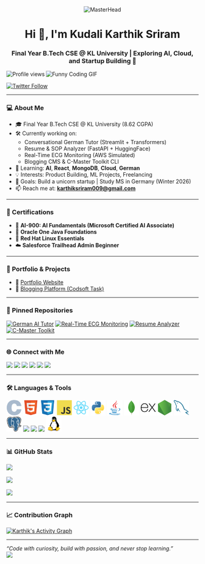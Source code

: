 <div align="center">
  <img src="https://media.giphy.com/media/xTiIzJSKB4l7xTouE8/giphy.gif" alt="MasterHead" />
</div>

<h1 align="center">Hi 👋, I'm Kudali Karthik Sriram</h1>
<h3 align="center">Final Year B.Tech CSE @ KL University | Exploring AI, Cloud, and Startup Building 🚀</h3>

<img align="right" alt="Funny Coding GIF" width="400" src="https://media.giphy.com/media/3oriO0OEd9QIDdllqo/giphy.gif" />

<p align="left">
  <img src="https://komarev.com/ghpvc/?username=karthiksriram09&label=Profile%20views&color=0e75b6&style=flat" alt="Profile views" />
</p>

<p align="left">
  <a href="https://twitter.com/karthiksriram_1" target="_blank">
    <img src="https://img.shields.io/twitter/follow/karthiksriram_1?logo=twitter&style=for-the-badge" alt="Twitter Follow" />
  </a>
</p>

---

### 💻 About Me
- 🎓 Final Year B.Tech CSE @ KL University (8.62 CGPA)
- 🛠 Currently working on:  
  - Conversational German Tutor (Streamlit + Transformers)  
  - Resume & SOP Analyzer (FastAPI + HuggingFace)  
  - Real-Time ECG Monitoring (AWS Simulated)  
  - Blogging CMS & C-Master Toolkit CLI
- 🌱 Learning: **AI**, **React**, **MongoDB**, **Cloud**, **German**
- 💡 Interests: Product Building, ML Projects, Freelancing
- 🎯 Goals: Build a unicorn startup | Study MS in Germany (Winter 2026)
- 📫 Reach me at: **karthiksriram009@gmail.com**

---

### 🏅 Certifications

- 🧠 **AI-900: AI Fundamentals (Microsoft Certified AI Associate)**  
- 🦅 **Oracle One Java Foundations**  
- 🔐 **Red Hat Linux Essentials**  
- ☁️ **Salesforce Trailhead Admin Beginner**

---

### 📂 Portfolio & Projects

- 🔗 [Portfolio Website](https://karthiksriram09.github.io/Karthik-Portfolio/)
- 🔗 [Blogging Platform (Codsoft Task)](https://karthiksriram09.github.io/Codsoft-Level-1-Task-2/)

---

### 📌 Pinned Repositories

[![German AI Tutor](https://github-readme-stats.vercel.app/api/pin/?username=karthiksriram09&repo=german-ai-tutor)](https://github.com/karthiksriram09/german-ai-tutor)
[![Real-Time ECG Monitoring](https://github-readme-stats.vercel.app/api/pin/?username=karthiksriram09&repo=ECG-Monitoring-Simulation)](https://github.com/karthiksriram09/ECG-Monitoring-Simulation)
[![Resume Analyzer](https://github-readme-stats.vercel.app/api/pin/?username=karthiksriram09&repo=Resume-SOP-Analyzer)](https://github.com/karthiksriram09/Resume-SOP-Analyzer)
[![C-Master Toolkit](https://github-readme-stats.vercel.app/api/pin/?username=karthiksriram09&repo=C-Master-Toolkit)](https://github.com/karthiksriram09/C-Master-Toolkit)

---

### 🌐 Connect with Me

<p align="left">
  <a href="https://twitter.com/karthiksriram_1" target="_blank"><img src="https://img.shields.io/badge/Twitter-1DA1F2?logo=twitter&style=flat-square" /></a>
  <a href="https://www.linkedin.com/in/kudalikarthiksriram/" target="_blank"><img src="https://img.shields.io/badge/LinkedIn-0A66C2?logo=linkedin&style=flat-square" /></a>
  <a href="https://instagram.com/x_.karthik._" target="_blank"><img src="https://img.shields.io/badge/Instagram-E4405F?logo=instagram&style=flat-square" /></a>
  <a href="https://www.codechef.com/users/klu2200033115" target="_blank"><img src="https://img.shields.io/badge/CodeChef-FF6000?logo=codechef&style=flat-square" /></a>
  <a href="https://www.hackerrank.com/h2200033115" target="_blank"><img src="https://img.shields.io/badge/HackerRank-2EC866?logo=hackerrank&style=flat-square" /></a>
  <a href="https://leetcode.com/karthiksriram009" target="_blank"><img src="https://img.shields.io/badge/LeetCode-FE7A16?logo=leetcode&style=flat-square" /></a>
</p>

---

### 🛠️ Languages & Tools

<p align="left">
  <img src="https://raw.githubusercontent.com/devicons/devicon/master/icons/c/c-original.svg" width="40" />
  <img src="https://raw.githubusercontent.com/devicons/devicon/master/icons/html5/html5-original.svg" width="40" />
  <img src="https://raw.githubusercontent.com/devicons/devicon/master/icons/css3/css3-original.svg" width="40" />
  <img src="https://raw.githubusercontent.com/devicons/devicon/master/icons/javascript/javascript-original.svg" width="40" />
  <img src="https://raw.githubusercontent.com/devicons/devicon/master/icons/react/react-original.svg" width="40" />
  <img src="https://raw.githubusercontent.com/devicons/devicon/master/icons/python/python-original.svg" width="40" />
  <img src="https://raw.githubusercontent.com/devicons/devicon/master/icons/java/java-original.svg" width="40" />
  <img src="https://raw.githubusercontent.com/devicons/devicon/master/icons/mongodb/mongodb-original.svg" width="40" />
  <img src="https://raw.githubusercontent.com/devicons/devicon/master/icons/express/express-original.svg" width="40" />
  <img src="https://raw.githubusercontent.com/devicons/devicon/master/icons/nodejs/nodejs-original.svg" width="40" />
  <img src="https://raw.githubusercontent.com/devicons/devicon/master/icons/mysql/mysql-original.svg" width="40" />
  <img src="https://raw.githubusercontent.com/devicons/devicon/master/icons/postgresql/postgresql-original.svg" width="40" />
  <img src="https://cdn.worldvectorlogo.com/logos/nextjs-2.svg" width="40" />
  <img src="https://www.vectorlogo.zone/logos/pocoo_flask/pocoo_flask-icon.svg" width="40" />
  <img src="https://www.vectorlogo.zone/logos/git-scm/git-scm-icon.svg" width="40" />
  <img src="https://raw.githubusercontent.com/devicons/devicon/master/icons/linux/linux-original.svg" width="40" />
</p>

---

### 📊 GitHub Stats

<p>
  <img src="https://github-readme-stats.vercel.app/api?username=karthiksriram09&show_icons=true&locale=en" />
</p>
<p>
  <img src="https://github-readme-streak-stats.herokuapp.com/?user=karthiksriram09" />
</p>
<p>
  <img src="https://github-readme-stats.vercel.app/api/top-langs/?username=karthiksriram09&layout=compact" />
</p>

---

### 📈 Contribution Graph

[![Karthik's Activity Graph](https://github-readme-activity-graph.vercel.app/graph?username=karthiksriram09&theme=github-compact)](https://github.com/karthiksriram09)

---

_“Code with curiosity, build with passion, and never stop learning.”_  
<img src="https://media.giphy.com/media/jRf5fsn8G6YaogAWxn/giphy.gif" width="200" />
